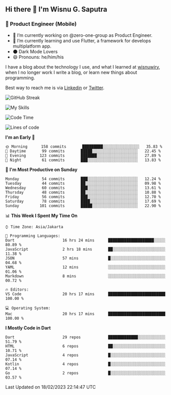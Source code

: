 ## Hi there 👋 I'm Wisnu G. Saputra

### :mobile_phone_off: Product Engineer (Mobile)

- 🔭 I’m currently working on @zero-one-group as Product Engineer.
- 🌱 I’m currently learning and use Flutter, a framework for develops multiplatform app.
- 🌑 Dark Mode Lovers
- 😄 Pronouns: he/him/his

I have a blog about the technology I use, and what I learned at [wisnuwiry](https://wisnuwiry.space/), when I no longer work I write a blog, or learn new things about programming.

Best way to reach me is via [Linkedin](https://www.linkedin.com/in/wisnu-saputra/) or [Twitter](https://twitter.com/wisnuwiry).

![GitHub Streak](https://streak-stats.demolab.com?user=wisnuwiry&theme=dark&hide_border=true)

![My Skills](https://skillicons.dev/icons?i=dart,flutter,kotlin,swift,js,css,neovim,git,linux&perline=5)

<!--START_SECTION:waka-->
![Code Time](http://img.shields.io/badge/Code%20Time-220%20hrs%2041%20mins-blue)

![Lines of code](https://img.shields.io/badge/From%20Hello%20World%20I%27ve%20Written-744%20Thousand%20lines%20of%20code-blue)

**I'm an Early 🐤** 

```text
🌞 Morning      158 commits       █████████░░░░░░░░░░░░░░░░   35.83 % 
🌆 Daytime       99 commits       █████░░░░░░░░░░░░░░░░░░░░   22.45 % 
🌃 Evening      123 commits       ███████░░░░░░░░░░░░░░░░░░   27.89 % 
🌙 Night         61 commits       ███░░░░░░░░░░░░░░░░░░░░░░   13.83 % 

```
📅 **I'm Most Productive on Sunday** 

```text
Monday          54 commits       ███░░░░░░░░░░░░░░░░░░░░░░   12.24 % 
Tuesday         44 commits       ██░░░░░░░░░░░░░░░░░░░░░░░   09.98 % 
Wednesday       60 commits       ███░░░░░░░░░░░░░░░░░░░░░░   13.61 % 
Thursday        48 commits       ██░░░░░░░░░░░░░░░░░░░░░░░   10.88 % 
Friday          56 commits       ███░░░░░░░░░░░░░░░░░░░░░░   12.70 % 
Saturday        78 commits       ████░░░░░░░░░░░░░░░░░░░░░   17.69 % 
Sunday         101 commits       █████░░░░░░░░░░░░░░░░░░░░   22.90 % 

```


📊 **This Week I Spent My Time On** 

```text
⌚︎ Time Zone: Asia/Jakarta

💬 Programming Languages: 
Dart                     16 hrs 24 mins      ████████████████████░░░░░   80.89 % 
JavaScript               2 hrs 18 mins       ██░░░░░░░░░░░░░░░░░░░░░░░   11.38 % 
JSON                     57 mins             █░░░░░░░░░░░░░░░░░░░░░░░░   04.68 % 
YAML                     12 mins             ░░░░░░░░░░░░░░░░░░░░░░░░░   01.06 % 
Markdown                 8 mins              ░░░░░░░░░░░░░░░░░░░░░░░░░   00.72 % 

🔥 Editors: 
VS Code                  20 hrs 17 mins      █████████████████████████   100.00 % 

💻 Operating System: 
Mac                      20 hrs 17 mins      █████████████████████████   100.00 % 

```

**I Mostly Code in Dart** 

```text
Dart                     29 repos            █████████████░░░░░░░░░░░░   51.79 % 
HTML                     6 repos             ██░░░░░░░░░░░░░░░░░░░░░░░   10.71 % 
JavaScript               4 repos             █░░░░░░░░░░░░░░░░░░░░░░░░   07.14 % 
Kotlin                   4 repos             █░░░░░░░░░░░░░░░░░░░░░░░░   07.14 % 
Go                       2 repos             █░░░░░░░░░░░░░░░░░░░░░░░░   03.57 % 

```



 Last Updated on 18/02/2023 22:14:47 UTC
<!--END_SECTION:waka-->
